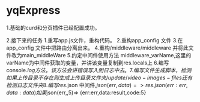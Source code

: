# yqExpress
1.基础的curd和分页插件已经配置成功。

2.接下来的任务
1.重写app.js文件，重构代码。
2.重构app_config 文件
3.在app_config 文件中把路由分离出来。
4.重构/middleware/middleware 并将此文件改为main_middleWare
5.约定中间件使用方法 middleware_varName,这里的varName为中间件获取的变量，并讲该变量复制到res.locals上
6.编写console.$log方法，该方法会讲错误写入到日志中去。
7.编写文件生成脚本，检测如果上传目录不存在则生成上传目录文件夹 /update/video-images-files 还有检测日志文件夹
8.编写res.$json 中间件,$json(err,data)=> res.json({err:err,data:data})
如果$json(err,,5)=> {err:err,data:result,code:5}

